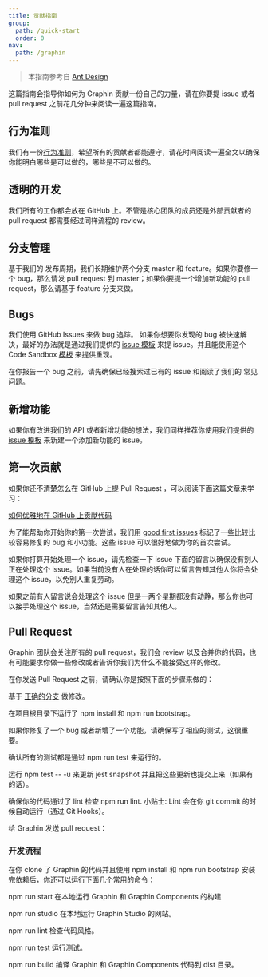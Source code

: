 ```yaml
---
title: 贡献指南
group:
  path: /quick-start
  order: 0
nav:
  path: /graphin
---
```


> 本指南参考自 [Ant Design](https://ant.design/docs/react/contributing-cn)

这篇指南会指导你如何为 Graphin 贡献一份自己的力量，请在你要提 issue 或者 pull request 之前花几分钟来阅读一遍这篇指南。

## 行为准则

我们有一份[行为准则](https://github.com/antvis/graphin/blob/develop/CODE_OF_CONDUCT.md)，希望所有的贡献者都能遵守，请花时间阅读一遍全文以确保你能明白哪些是可以做的，哪些是不可以做的。

## 透明的开发

我们所有的工作都会放在 GitHub 上。不管是核心团队的成员还是外部贡献者的 pull request 都需要经过同样流程的 review。

## 分支管理

基于我们的 发布周期，我们长期维护两个分支 master 和 feature。如果你要修一个 bug，那么请发 pull request 到 master；如果你要提一个增加新功能的 pull request，那么请基于 feature 分支来做。

## Bugs

我们使用 GitHub Issues 来做 bug 追踪。 如果你想要你发现的 bug 被快速解决，最好的办法就是通过我们提供的 [issue 模板](https://github.com/antvis/graphin/issues/new?assignees=&labels=&template=bug_report.md&title=) 来提 issue。并且能使用这个 Code Sandbox [模板](https://codesandbox.io/s/data-driven-3o71b) 来提供重现。

在你报告一个 bug 之前，请先确保已经搜索过已有的 issue 和阅读了我们的 常见问题。

## 新增功能

如果你有改进我们的 API 或者新增功能的想法，我们同样推荐你使用我们提供的 [issue 模板](https://github.com/antvis/graphin/issues/new?assignees=&labels=&template=feature_request.md&title=) 来新建一个添加新功能的 issue。

## 第一次贡献

如果你还不清楚怎么在 GitHub 上提 Pull Request ，可以阅读下面这篇文章来学习：

[如何优雅地在 GitHub 上贡献代码](https://segmentfault.com/a/1190000000736629)

为了能帮助你开始你的第一次尝试，我们用 [good first issues](https://github.com/antvis/graphin/issues?q=is%3Aissue+is%3Aopen+label%3A%22good+first+issue%22) 标记了一些比较比较容易修复的 bug 和小功能。这些 issue 可以很好地做为你的首次尝试。

如果你打算开始处理一个 issue，请先检查一下 issue 下面的留言以确保没有别人正在处理这个 issue。如果当前没有人在处理的话你可以留言告知其他人你将会处理这个 issue，以免别人重复劳动。

如果之前有人留言说会处理这个 issue 但是一两个星期都没有动静，那么你也可以接手处理这个 issue，当然还是需要留言告知其他人。

## Pull Request

Graphin 团队会关注所有的 pull request，我们会 review 以及合并你的代码，也有可能要求你做一些修改或者告诉你我们为什么不能接受这样的修改。

在你发送 Pull Request 之前，请确认你是按照下面的步骤来做的：

基于 [正确的分支](/zh/docs/manual/Contributing#分支管理) 做修改。

在项目根目录下运行了 npm install 和 npm run bootstrap。

如果你修复了一个 bug 或者新增了一个功能，请确保写了相应的测试，这很重要。

确认所有的测试都是通过 npm run test 来运行的。

运行 npm test -- -u 来更新 jest snapshot 并且把这些更新也提交上来（如果有的话）。

确保你的代码通过了 lint 检查 npm run lint. 小贴士: Lint 会在你 git commit 的时候自动运行（通过 Git Hooks）。

给 Graphin 发送 pull request：

### 开发流程

在你 clone 了 Graphin 的代码并且使用 npm install 和 npm run bootstrap 安装完依赖后，你还可以运行下面几个常用的命令：

npm run start 在本地运行 Graphin 和 Graphin Components 的构建

npm run studio 在本地运行 Graphin Studio 的网站。

npm run lint 检查代码风格。

npm run test 运行测试。

npm run build 编译 Graphin 和 Graphin Components 代码到 dist 目录。
